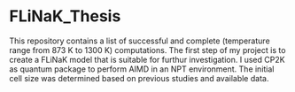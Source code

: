 # FLiNaK_Thesis
This repository contains a list of successful and complete (temperature range from 873 K to 1300 K) computations. 
The first step of my project is to create a FLiNaK model that is suitable for furthur investigation. I used CP2K as quantum package to perform AIMD in an NPT environment. The initial cell size was determined based on previous studies and available data. 
